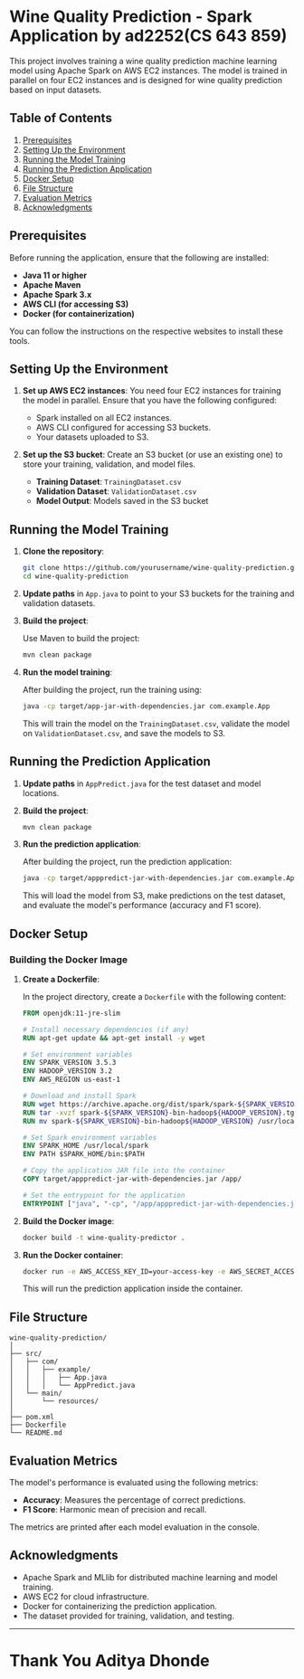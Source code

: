 # Wine Quality Prediction - Spark Application by ad2252(CS 643 859)

This project involves training a wine quality prediction machine learning model using Apache Spark on AWS EC2 instances. The model is trained in parallel on four EC2 instances and is designed for wine quality prediction based on input datasets.

## Table of Contents
1. [Prerequisites](#prerequisites)
2. [Setting Up the Environment](#setting-up-the-environment)
3. [Running the Model Training](#running-the-model-training)
4. [Running the Prediction Application](#running-the-prediction-application)
5. [Docker Setup](#docker-setup)
6. [File Structure](#file-structure)
7. [Evaluation Metrics](#evaluation-metrics)
8. [Acknowledgments](#acknowledgments)

## Prerequisites

Before running the application, ensure that the following are installed:

- **Java 11 or higher**
- **Apache Maven**
- **Apache Spark 3.x**
- **AWS CLI (for accessing S3)**
- **Docker (for containerization)**

You can follow the instructions on the respective websites to install these tools.

## Setting Up the Environment

1. **Set up AWS EC2 instances**: You need four EC2 instances for training the model in parallel. Ensure that you have the following configured:
   - Spark installed on all EC2 instances.
   - AWS CLI configured for accessing S3 buckets.
   - Your datasets uploaded to S3.
   
2. **Set up the S3 bucket**: Create an S3 bucket (or use an existing one) to store your training, validation, and model files.

   - **Training Dataset**: `TrainingDataset.csv`
   - **Validation Dataset**: `ValidationDataset.csv`
   - **Model Output**: Models saved in the S3 bucket

## Running the Model Training

1. **Clone the repository**:

   ```bash
   git clone https://github.com/yourusername/wine-quality-prediction.git
   cd wine-quality-prediction
   ```

2. **Update paths** in `App.java` to point to your S3 buckets for the training and validation datasets.

3. **Build the project**:

   Use Maven to build the project:

   ```bash
   mvn clean package
   ```

4. **Run the model training**:

   After building the project, run the training using:

   ```bash
   java -cp target/app-jar-with-dependencies.jar com.example.App
   ```

   This will train the model on the `TrainingDataset.csv`, validate the model on `ValidationDataset.csv`, and save the models to S3.

## Running the Prediction Application

1. **Update paths** in `AppPredict.java` for the test dataset and model locations.

2. **Build the project**:

   ```bash
   mvn clean package
   ```

3. **Run the prediction application**:

   After building the project, run the prediction application:

   ```bash
   java -cp target/apppredict-jar-with-dependencies.jar com.example.AppPredict
   ```

   This will load the model from S3, make predictions on the test dataset, and evaluate the model's performance (accuracy and F1 score).

## Docker Setup

### Building the Docker Image

1. **Create a Dockerfile**:

   In the project directory, create a `Dockerfile` with the following content:

   ```dockerfile
   FROM openjdk:11-jre-slim

   # Install necessary dependencies (if any)
   RUN apt-get update && apt-get install -y wget

   # Set environment variables
   ENV SPARK_VERSION 3.5.3
   ENV HADOOP_VERSION 3.2
   ENV AWS_REGION us-east-1

   # Download and install Spark
   RUN wget https://archive.apache.org/dist/spark/spark-${SPARK_VERSION}/spark-${SPARK_VERSION}-bin-hadoop${HADOOP_VERSION}.tgz
   RUN tar -xvzf spark-${SPARK_VERSION}-bin-hadoop${HADOOP_VERSION}.tgz
   RUN mv spark-${SPARK_VERSION}-bin-hadoop${HADOOP_VERSION} /usr/local/spark

   # Set Spark environment variables
   ENV SPARK_HOME /usr/local/spark
   ENV PATH $SPARK_HOME/bin:$PATH

   # Copy the application JAR file into the container
   COPY target/apppredict-jar-with-dependencies.jar /app/

   # Set the entrypoint for the application
   ENTRYPOINT ["java", "-cp", "/app/apppredict-jar-with-dependencies.jar", "com.example.AppPredict"]
   ```

2. **Build the Docker image**:

   ```bash
   docker build -t wine-quality-predictor .
   ```

3. **Run the Docker container**:

   ```bash
   docker run -e AWS_ACCESS_KEY_ID=your-access-key -e AWS_SECRET_ACCESS_KEY=your-secret-key -e AWS_DEFAULT_REGION=your-region wine-quality-predictor
   ```

   This will run the prediction application inside the container.

## File Structure

```
wine-quality-prediction/
│
├── src/
│   ├── com/
│   │   ├── example/
│   │   │   ├── App.java
│   │   │   └── AppPredict.java
│   └── main/
│       └── resources/
│
├── pom.xml
├── Dockerfile
└── README.md
```

## Evaluation Metrics

The model's performance is evaluated using the following metrics:
- **Accuracy**: Measures the percentage of correct predictions.
- **F1 Score**: Harmonic mean of precision and recall.

The metrics are printed after each model evaluation in the console.

## Acknowledgments

- Apache Spark and MLlib for distributed machine learning and model training.
- AWS EC2 for cloud infrastructure.
- Docker for containerizing the prediction application.
- The dataset provided for training, validation, and testing.

---
# Thank You Aditya Dhonde
